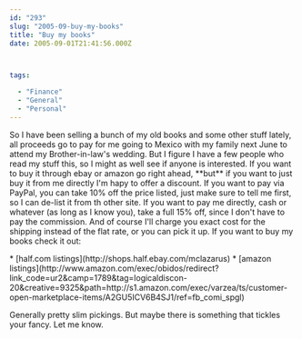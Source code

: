 ```yaml
---
id: "293"
slug: "2005-09-buy-my-books"
title: "Buy my books"
date: 2005-09-01T21:41:56.000Z



tags:

  - "Finance"
  - "General"
  - "Personal"
---
```

<div class="sqs-html-content">
  <p>So I have been selling a bunch of my old books and some other stuff lately, all proceeds go to pay for me going to Mexico with my family next June to attend my Brother-in-law's wedding.  But I figure I have a few people who read my stuff this, so I might as well see if anyone is interested.  If you want to buy it through ebay or amazon go right ahead, **but** if you want to just buy it from me directly I'm hapy to offer a discount.  If you want to pay via PayPal, you can take 10% off the price listed, just make sure to tell me first, so I can de-list it from th other site.  If you want to pay me directly, cash or whatever (as long as I know you), take a full 15% off, since I don't have to pay the commission.  And of course I'll charge you exact cost for the shipping instead of the flat rate, or you can pick it up.
If you want to buy my books check it out:</p>
<p> * [half.com listings](http://shops.half.ebay.com/mclazarus)
 * [amazon listings](http://www.amazon.com/exec/obidos/redirect?link_code=ur2&amp;camp=1789&amp;tag=logicaldiscon-20&amp;creative=9325&amp;path=http://s1.amazon.com/exec/varzea/ts/customer-open-marketplace-items/A2GU5ICV6B4SJ1/ref=fb_comi_spgl)</p>
<p>Generally pretty slim pickings.  But maybe there is something that tickles your fancy.  Let me know.</p>
</div>
